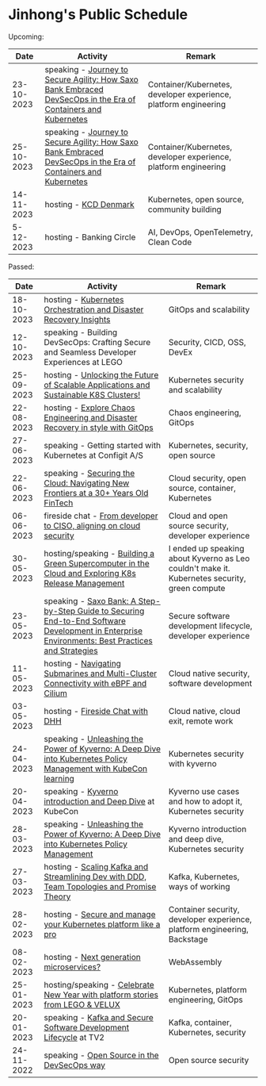 # Jinhong's Public Schedule

Upcoming:

|  Date | Activity | Remark |
|---|---|---|
| 23-10-2023  | speaking - [Journey to Secure Agility: How Saxo Bank Embraced DevSecOps in the Era of Containers and Kubernetes](https://www.thedevopsconference.com/stockholm)  | Container/Kubernetes, developer experience, platform engineering  |
| 25-10-2023  | speaking - [Journey to Secure Agility: How Saxo Bank Embraced DevSecOps in the Era of Containers and Kubernetes](https://www.thedevopsconference.com/copenhagen)  | Container/Kubernetes, developer experience, platform engineering  |
| 14-11-2023  | hosting - [KCD Denmark](https://kcddenmark.dk/)  | Kubernetes, open source, community building  |
| 5-12-2023 | hosting - Banking Circle | AI, DevOps, OpenTelemetry, Clean Code |

Passed:

| Date | Activity | Remark |
|---|---|---|
| 18-10-2023 | hosting - [Kubernetes Orchestration and Disaster Recovery Insights](https://www.meetup.com/cloud-native-copenhagen/events/296513541/) | GitOps and scalability |
| 12-10-2023 | speaking - Building DevSecOps: Crafting Secure and Seamless Developer Experiences at LEGO | Security, CICD, OSS, DevEx |
| 25-09-2023 | hosting - [Unlocking the Future of Scalable Applications and Sustainable K8S Clusters!](https://www.meetup.com/cloud-native-copenhagen/events/295346311/) | Kubernetes security and scalability |
| 22-08-2023 | hosting - [Explore Chaos Engineering and Disaster Recovery in style with GitOps](https://www.meetup.com/cloud-native-copenhagen/events/294624225/) | Chaos engineering, GitOps |
| 27-06-2023  | speaking - Getting started with Kubernetes at Configit A/S | Kubernetes, security, open source  |
| 22-06-2023 | speaking - [Securing the Cloud: Navigating New Frontiers at a 30+ Years Old FinTech](https://www.eficode.com/events/devops-experience-group-in-denmark-4)                                                                                       | Cloud security, open source, container, Kubernetes                                            |
| 06-06-2023 | fireside chat - [From developer to CISO, aligning on cloud security](https://www.linkedin.com/events/fromdevelopertociso-aligningonc7060244900050526208/comments/)                                                                              | Cloud and open source security, developer experience                                          |
| 30-05-2023 | hosting/speaking - [Building a Green Supercomputer in the Cloud and Exploring K8s Release Management](https://www.meetup.com/cloud-native-copenhagen/events/293189157/)                                                                         | I ended up speaking about Kyverno as Leo couldn't make it. Kubernetes security, green compute |
| 23-05-2023 | speaking - [Saxo Bank: A Step-by-Step Guide to Securing End-to-End Software Development in Enterprise Environments: Best Practices and Strategies](https://www.idc.com/eu/events/70477-idc-devops-forum#section_10)                             | Secure software development lifecycle, developer experience                                   |
| 11-05-2023 | hosting - [Navigating Submarines and Multi-Cluster Connectivity with eBPF and Cilium](https://www.meetup.com/cloud-native-copenhagen/events/293111471)                                                                                          | Cloud native security, software development                                                   |
| 03-05-2023 | hosting - [Fireside Chat with DHH](https://www.youtube.com/watch?v=Ox6GmCBdVrU&ab_channel=CloudNativeNordics)                                                                                                                                   | Cloud native, cloud exit, remote work                                                         |
| 24-04-2023 | speaking - [Unleashing the Power of Kyverno: A Deep Dive into Kubernetes Policy Management with KubeCon learning](https://community.cncf.io/events/details/cncf-aarhus-presents-story-about-deployments-how-to-secure-kubernetes-with-kyverno/) | Kubernetes security with kyverno                                                              |
| 20-04-2023 | speaking - [Kyverno introduction and Deep Dive](https://kccnceu2023.sched.com/event/17682faa97e490efdcfbcd810900039b) at KubeCon                                                                                                                | Kyverno use cases and how to adopt it, Kubernetes security                                    |
| 28-03-2023 | speaking -  [Unleashing the Power of Kyverno: A Deep Dive into Kubernetes Policy Management](https://community.cncf.io/events/details/cncf-aalborg-presents-security-with-kyverno-gitops-in-a-regulated-environment/)                           | Kyverno introduction and deep dive, Kubernetes security                                       |
| 27-03-2023 | hosting - [Scaling Kafka and Streamlining Dev with DDD, Team Topologies and Promise Theory](https://www.meetup.com/cloud-native-copenhagen/events/292017986/)                                                                                   | Kafka, Kubernetes, ways of working                                                            |
| 28-02-2023 | hosting - [Secure and manage your Kubernetes platform like a pro](https://www.meetup.com/cloud-native-copenhagen/events/290854108/)                                                                                                             | Container security, developer experience, platform engineering, Backstage                     |
| 08-02-2023 | hosting - [Next generation microservices?](https://www.meetup.com/cloud-native-copenhagen/events/291072443/)                                                                                                                                    | WebAssembly                                                                                   |
| 25-01-2023 | hosting/speaking - [Celebrate New Year with platform stories from LEGO & VELUX](https://community.cncf.io/events/details/cncf-copenhagen-presents-celebrate-new-year-with-platform-stories-from-lego-velux/purchased/e47a11bd5c4b4838bd6d3d7929d04fac)                                                                                               | Kubernetes, platform engineering, GitOps                                                      |
| 20-01-2023| speaking - [Kafka and Secure Software Development Lifecycle](https://www.linkedin.com/posts/jbrejnholt_karpenter-kubernetes-security-activity-7023005459259256832-8TwG/?utm_source=share&utm_medium=member_desktop) at TV2 | Kafka, container, Kubernetes, security |
| 24-11-2022 | speaking - [Open Source in the DevSecOps way](https://www.idc.com/eu/events/70134-idc-future-of-infrastructure-2022#category_10) | Open source security |
